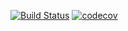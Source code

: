 [![Build Status](https://travis-ci.com/noslav7/-job4j_design.svg?branch=master)](https://travis-ci.com/noslav7/-job4j_design)
[![codecov](https://codecov.io/gh/noslav7/-job4j_design/branch/master/graph/badge.svg?token=LK17AUN4KM)](https://codecov.io/gh/noslav7/-job4j_design)